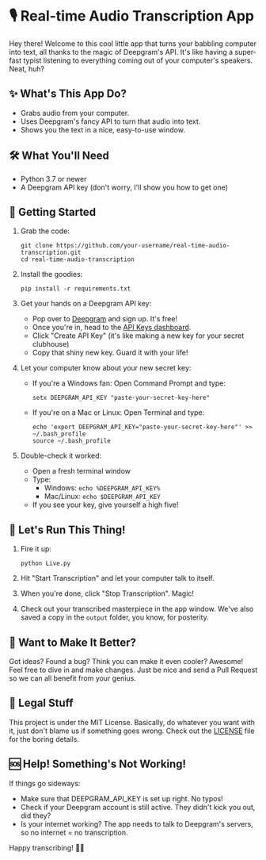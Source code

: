 # 🎙️ Real-time Audio Transcription App

Hey there! Welcome to this cool little app that turns your babbling computer into text, all thanks to the magic of Deepgram's API. It's like having a super-fast typist listening to everything coming out of your computer's speakers. Neat, huh?

## ✨ What's This App Do?

- Grabs audio from your computer.
- Uses Deepgram's fancy API to turn that audio into text.
- Shows you the text in a nice, easy-to-use window.

## 🛠️ What You'll Need

- Python 3.7 or newer 
- A Deepgram API key (don't worry, I'll show you how to get one)

## 🚀 Getting Started

1. Grab the code:
   ```
   git clone https://github.com/your-username/real-time-audio-transcription.git
   cd real-time-audio-transcription
   ```

2. Install the goodies:
   ```
   pip install -r requirements.txt
   ```

3. Get your hands on a Deepgram API key:
   - Pop over to [Deepgram](https://deepgram.com) and sign up. It's free!
   - Once you're in, head to the [API Keys dashboard](https://console.deepgram.com/api-keys).
   - Click "Create API Key" (it's like making a new key for your secret clubhouse)
   - Copy that shiny new key. Guard it with your life!

4. Let your computer know about your new secret key:
   - If you're a Windows fan:
     Open Command Prompt and type:
     ```
     setx DEEPGRAM_API_KEY "paste-your-secret-key-here"
     ```
   - If you're on a Mac or Linux:
     Open Terminal and type:
     ```
     echo 'export DEEPGRAM_API_KEY="paste-your-secret-key-here"' >> ~/.bash_profile
     source ~/.bash_profile
     ```

5. Double-check it worked:
   - Open a fresh terminal window
   - Type: 
     - Windows: `echo %DEEPGRAM_API_KEY%`
     - Mac/Linux: `echo $DEEPGRAM_API_KEY`
   - If you see your key, give yourself a high five!

## 🎉 Let's Run This Thing!

1. Fire it up:
   ```
   python Live.py
   ```

2. Hit "Start Transcription" and let your computer talk to itself.

3. When you're done, click "Stop Transcription". Magic!

4. Check out your transcribed masterpiece in the app window. We've also saved a copy in the `output` folder, you know, for posterity.

## 🤝 Want to Make It Better?

Got ideas? Found a bug? Think you can make it even cooler? Awesome! Feel free to dive in and make changes. Just be nice and send a Pull Request so we can all benefit from your genius.

## 📜 Legal Stuff

This project is under the MIT License. Basically, do whatever you want with it, just don't blame us if something goes wrong. Check out the [LICENSE](LICENSE) file for the boring details.

## 🆘 Help! Something's Not Working!

If things go sideways:
- Make sure that DEEPGRAM_API_KEY is set up right. No typos!
- Check if your Deepgram account is still active. They didn't kick you out, did they?
- Is your internet working? The app needs to talk to Deepgram's servers, so no internet = no transcription.

Happy transcribing! 🎉🎊
